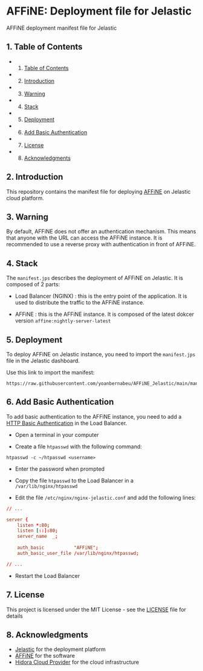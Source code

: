 # AFFiNE: Deployment file for Jelastic
AFFiNE deployment manifest file for Jelastic

##  1. <a name='TableofContents'></a>Table of Contents
<!-- vscode-markdown-toc -->
* 1. [Table of Contents](#TableofContents)
* 2. [Introduction](#Introduction)
* 3. [Warning](#Warning)
* 4. [Stack](#Stack)
* 5. [Deployment](#Deployment)
* 6. [Add Basic Authentication](#AddBasicAuthentication)
* 7. [License](#License)
* 8. [Acknowledgments](#Acknowledgments)

<!-- vscode-markdown-toc-config
	numbering=true
	autoSave=true
	/vscode-markdown-toc-config -->
<!-- /vscode-markdown-toc -->

##  2. <a name='Introduction'></a>Introduction

This repository contains the manifest file for deploying [AFFiNE](https://affine.pro/) on Jelastic cloud platform.

##  3. <a name='Warning'></a>Warning

By default, AFFiNE does not offer an authentication mechanism. This means that anyone with the URL can access the AFFiNE instance. It is recommended to use a reverse proxy with authentication in front of AFFiNE.

##  4. <a name='Stack'></a>Stack

The `manifest.jps` describes the deployment of AFFiNE on Jelastic. It is composed of 2 parts:

- Load Balancer (NGINX) : this is the entry point of the application. It is used to distribute the traffic to the AFFiNE instance.

- AFFiNE : this is the AFFiNE instance. It is composed of the latest dokcer version `affine:nightly-server-latest`

##  5. <a name='Deployment'></a>Deployment

To deploy AFFiNE on Jelastic instance, you need to import the `manifest.jps` file in the Jelastic dashboard.

Use this link to import the manifest:

```
https://raw.githubusercontent.com/yoanbernabeu/AFFiNE_Jelastic/main/manifest.jps
```

##  6. <a name='AddBasicAuthentication'></a>Add Basic Authentication

To add basic authentication to the AFFiNE instance, you need to add a [HTTP Basic Authentication](https://docs.nginx.com/nginx/admin-guide/security-controls/configuring-http-basic-authentication/) in the Load Balancer.

* Open a terminal in your computer

* Create a file `htpasswd` with the following command:

```
htpasswd -c ~/htpasswd <username>
```

* Enter the password when prompted

* Copy the file `htpasswd` to the Load Balancer in a `/var/lib/nginx/htpasswd`

* Edit the file `/etc/nginx/nginx-jelastic.conf` and add the following lines:

```conf
// ...

server {
    listen *:80;
    listen [::]:80;
    server_name  _;
				
    auth_basic           "AFFiNE";
    auth_basic_user_file /var/lib/nginx/htpasswd; 				

// ...
```

* Restart the Load Balancer

##  7. <a name='License'></a>License

This project is licensed under the MIT License - see the [LICENSE](LICENSE) file for details

##  8. <a name='Acknowledgments'></a>Acknowledgments

* [Jelastic](https://jelastic.com/) for the deployment platform
* [AFFiNE](https://affine.pro/) for the software
* [Hidora Cloud Provider](https://www.hidora.io/) for the cloud infrastructure